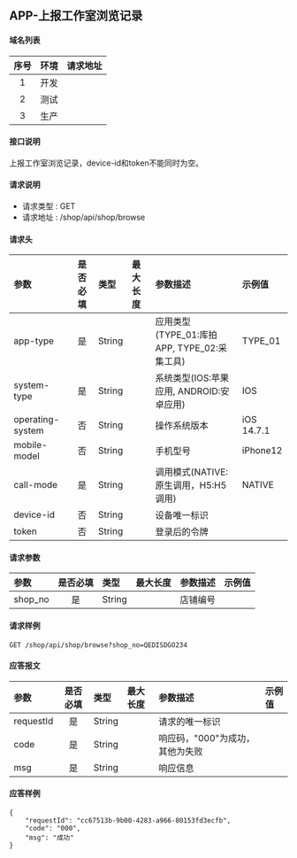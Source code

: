 ## APP-上报工作室浏览记录

#### 域名列表

| 序号  | 环境  | 请求地址 |
| :---: | :---: | :------- |
|   1   | 开发  |          |
|   2   | 测试  |          |
|   3   | 生产  |          |

#### 接口说明

上报工作室浏览记录，device-id和token不能同时为空。

#### 请求说明

* 请求类型 : GET
* 请求地址 : /shop/api/shop/browse


#### 请求头

| 参数             | 是否必填 | 类型   | 最大长度 | 参数描述                                    | 示例值     |
| :--------------- | :------: | :----- | :------- | :------------------------------------------ | :--------- |
| app-type         |    是    | String |          | 应用类型(TYPE_01:库拍APP, TYPE_02:采集工具) | TYPE_01    |
| system-type      |    是    | String |          | 系统类型(IOS:苹果应用, ANDROID:安卓应用)    | IOS        |
| operating-system |    否    | String |          | 操作系统版本                                | iOS 14.7.1 |
| mobile-model     |    否    | String |          | 手机型号                                    | iPhone12   |
| call-mode        |    是    | String |          | 调用模式(NATIVE:原生调用，H5:H5调用)        | NATIVE     |
| device-id        |    否    | String |          | 设备唯一标识                                |            |
| token            |    否    | String |          | 登录后的令牌                                |            |


#### 请求参数

| 参数    | 是否必填 | 类型   | 最大长度 | 参数描述 | 示例值 |
| :------ | :------: | :----- | :------- | :------- | :----- |
| shop_no |    是    | String |          | 店铺编号 |        |

#### 请求样例

```
GET /shop/api/shop/browse?shop_no=QEDISDGO234
```

#### 应答报文

| 参数           | 是否必填 | 类型   | 最大长度 | 参数描述                        | 示例值 |
| :------------- | :------: | :----- | :------- | :------------------------------ | :----- |
| requestId      |    是    | String |          | 请求的唯一标识                  |        |
| code           |    是    | String |          | 响应码，"000"为成功，其他为失败 |        |
| msg            |    是    | String |          | 响应信息                        |        |

#### 应答样例

```
{
    "requestId": "cc67513b-9b00-4283-a966-80153fd3ecfb",
    "code": "000",
    "msg": "成功"
}

```
